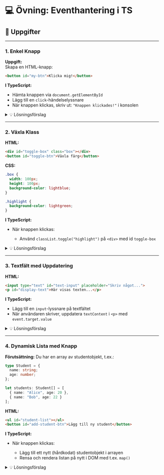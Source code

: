 # 💻 Övning: Eventhantering i TS

## 🧩 Uppgifter

---

### 1. Enkel Knapp

**Uppgift:**  
Skapa en HTML-knapp:

```html
<button id="my-btn">Klicka mig!</button>
````

**I TypeScript:**

* Hämta knappen via `document.getElementById`
* Lägg till en `click`-händelselyssnare
* När knappen klickas, skriv ut:
  `"Knappen klickades!"` i konsolen

<details>
<summary>💡 Lösningsförslag</summary>

```ts
const button = document.getElementById("my-btn") as HTMLButtonElement;

button.addEventListener("click", () => {
  console.log("Knappen klickades!");
});
```

</details>

---

### 2. Växla Klass

**HTML:**

```html
<div id="toggle-box" class="box"></div>
<button id="toggle-btn">Växla färg</button>
```

**CSS:**

```css
.box {
  width: 100px;
  height: 100px;
  background-color: lightblue;
}

.highlight {
  background-color: lightgreen;
}
```

**I TypeScript:**

* När knappen klickas:

  * Använd `classList.toggle("highlight")` på `<div>` med id `toggle-box`

<details>
<summary>💡 Lösningsförslag</summary>

```ts
const toggleBox = document.getElementById("toggle-box") as HTMLDivElement;
const toggleBtn = document.getElementById("toggle-btn") as HTMLButtonElement;

toggleBtn.addEventListener("click", () => {
  toggleBox.classList.toggle("highlight");
});
```

</details>

---

### 3. Textfält med Uppdatering

**HTML:**

```html
<input type="text" id="text-input" placeholder="Skriv något...">
<p id="display-text">Här visas texten...</p>
```

**I TypeScript:**

* Lägg till en `input`-lyssnare på textfältet
* När användaren skriver, uppdatera `textContent` i `<p>` med `event.target.value`

<details>
<summary>💡 Lösningsförslag</summary>

```ts
const input = document.getElementById("text-input") as HTMLInputElement;
const display = document.getElementById("display-text") as HTMLParagraphElement;

input.addEventListener("input", (event) => {
  const target = event.target as HTMLInputElement;
  display.textContent = target.value;
});
```

</details>

---

### 4. Dynamisk Lista med Knapp

**Förutsättning:**
Du har en array av studentobjekt, t.ex.:

```ts
type Student = {
  name: string;
  age: number;
};

let students: Student[] = [
  { name: "Alice", age: 20 },
  { name: "Bob", age: 22 }
];
```

**HTML:**

```html
<ul id="student-list"></ul>
<button id="add-student-btn">Lägg till ny student</button>
```

**I TypeScript:**

* När knappen klickas:

  * Lägg till ett nytt (hårdkodat) studentobjekt i arrayen
  * Rensa och rendera listan på nytt i DOM med t.ex. `map()`

<details>
<summary>💡 Lösningsförslag</summary>

```ts
const list = document.getElementById("student-list") as HTMLUListElement;
const addBtn = document.getElementById("add-student-btn") as HTMLButtonElement;

function renderList() {
  list.innerHTML = "";
  students.forEach((student) => {
    const li = document.createElement("li");
    li.textContent = `${student.name}, ${student.age} år`;
    list.appendChild(li);
  });
}

addBtn.addEventListener("click", () => {
  const newStudent: Student = { name: "Charlie", age: 23 };
  students.push(newStudent);
  renderList();
});

renderList();
```

</details>
